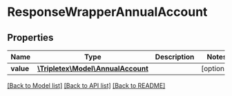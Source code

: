 # ResponseWrapperAnnualAccount

## Properties
Name | Type | Description | Notes
------------ | ------------- | ------------- | -------------
**value** | [**\Tripletex\Model\AnnualAccount**](AnnualAccount.md) |  | [optional] 

[[Back to Model list]](../README.md#documentation-for-models) [[Back to API list]](../README.md#documentation-for-api-endpoints) [[Back to README]](../README.md)

